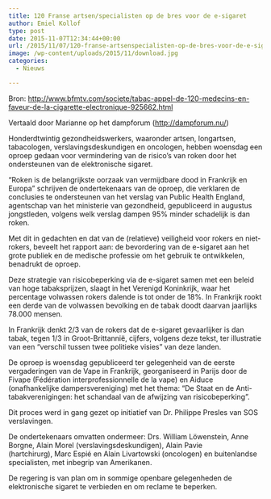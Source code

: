 ```yaml
---
title: 120 Franse artsen/specialisten op de bres voor de e-sigaret
author: Emiel Kollof
type: post
date: 2015-11-07T12:34:44+00:00
url: /2015/11/07/120-franse-artsenspecialisten-op-de-bres-voor-de-e-sigaret/
image: /wp-content/uploads/2015/11/download.jpg
categories:
  - Nieuws

---
```

Bron: <http://www.bfmtv.com/societe/tabac-appel-de-120-medecins-en-faveur-de-la-cigarette-electronique-925662.html>

Vertaald door Marianne op het dampforum (<http://dampforum.nu/>)

<span style="font-weight: 400;">Honderdtwintig gezondheidswerkers, waaronder artsen, longartsen, tabacologen, verslavingsdeskundigen en oncologen, hebben woensdag een oproep gedaan voor vermindering van de risico&#8217;s van roken door het ondersteunen van de elektronische sigaret. </span>

<span style="font-weight: 400;">&#8220;Roken is de belangrijkste oorzaak van vermijdbare dood in Frankrijk en Europa&#8221; schrijven de ondertekenaars van de oproep, die verklaren de conclusies te ondersteunen van het verslag van Public Health England, agentschap van het ministerie van gezondheid, gepubliceerd in augustus jongstleden, volgens welk verslag dampen 95% minder schadelijk is dan roken.</span>

<span style="font-weight: 400;">Met dit in gedachten en dat van de (relatieve) veiligheid voor rokers en niet-rokers, beveelt het rapport aan: de bevordering van de e-sigaret aan het grote publiek en de medische professie om het gebruik te ontwikkelen, benadrukt de oproep.</span>

<span style="font-weight: 400;">Deze strategie van risicobeperking via de e-sigaret samen met een beleid van hoge tabaksprijzen, slaagt in het Verenigd Koninkrijk, waar het percentage volwassen rokers dalende is tot onder de 18%. In Frankrijk rookt een derde van de volwassen bevolking en de tabak doodt daarvan jaarlijks 78.000 mensen.</span>

<span style="font-weight: 400;">In Frankrijk denkt 2/3 van de rokers dat de e-sigaret gevaarlijker is dan tabak, tegen 1/3 in Groot-Brittannië, cijfers, volgens deze tekst, ter illustratie van een &#8220;verschil tussen twee politieke visies&#8221; van deze landen. </span>

<span style="font-weight: 400;">De oproep is woensdag gepubliceerd ter gelegenheid van de eerste vergaderingen van de Vape in Frankrijk, georganiseerd in Parijs door de Fivape (Fédération interprofessionnelle de la vape) en Aiduce (onafhankelijke dampersvereniging) met het thema: &#8220;De Staat en de Anti-tabakverenigingen: het schandaal van de afwijzing van risicobeperking&#8221;. </span>

<span style="font-weight: 400;">Dit proces werd in gang gezet op initiatief van Dr. Philippe Presles van SOS verslavingen. </span>

<span style="font-weight: 400;">De ondertekenaars omvatten ondermeer: Drs. William Löwenstein, Anne Borgne, Alain Morel (verslavingsdeskundigen), Alain Pavie (hartchirurg), Marc Espié en Alain Livartowski (oncologen) en buitenlandse specialisten, met inbegrip van Amerikanen.</span>

<span style="font-weight: 400;">De regering is van plan om in sommige openbare gelegenheden de elektronische sigaret te verbieden en om reclame te beperken.</span>